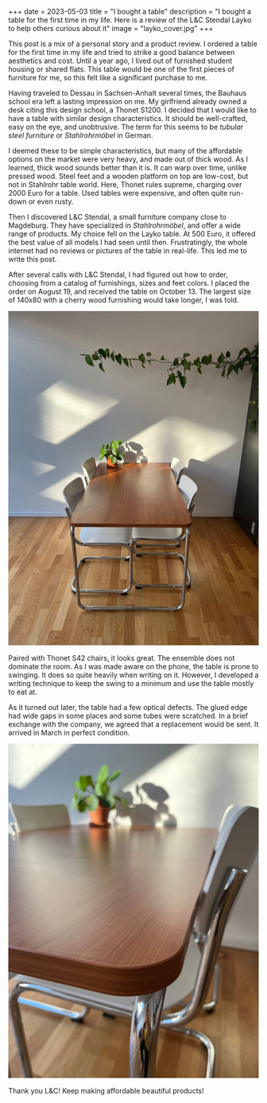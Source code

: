 +++
date = 2023-05-03
title = "I bought a table"
description = "I bought a table for the first time in my life. Here is a review of the L&C Stendal Layko to help others curious about it"
image = "layko_cover.jpg"
+++

This post is a mix of a personal story and a product review.
I ordered a table for the first time in my life and tried to strike a good balance between aesthetics and cost. Until a year ago, I lived out of furnished student housing or shared flats. This table would be one of the first pieces of furniture for me, so this felt like a significant purchase to me.

Having traveled to Dessau in Sachsen-Anhalt several times, the Bauhaus school era left a lasting impression on me. My girlfriend already owned a desk citing this design school, a Thonet S1200. I decided that I would like to have a table with similar design characteristics. It should be well-crafted, easy on the eye, and unobtrusive. The term for this seems to be *tubular steel furniture* or *Stahlrohrmöbel* in German.

I deemed these to be simple characteristics, but many of the affordable options on the market were very heavy, and made out of thick wood. As I learned, thick wood sounds better than it is. It can warp over time, unlike pressed wood. Steel feet and a wooden platform on top are low-cost, but not in Stahlrohr table world. Here, Thonet rules supreme, charging over 2000 Euro for a table. Used tables were expensive, and often quite run-down or even rusty.

Then I discovered L&C Stendal, a small furniture company close to Magdeburg. They have specialized in *Stahlrohrmöbel*, and offer a wide range of products. My choice fell on the Layko table. At 500 Euro, it offered the best value of all models I had seen until then.
Frustratingly, the whole internet had no reviews or pictures of the table in real-life.
This led me to write this post.

After several calls with L&C Stendal, I had figured out how to order, choosing from a catalog of furnishings, sizes and feet colors. I placed the order on August 19, and received the table on October 13. The largest size of 140x80 with a cherry wood furnishing would take longer, I was told.

![](layko_detail1.jpg)

Paired with Thonet S42 chairs, it looks great. The ensemble does not dominate the room. As I was made aware on the phone, the table is prone to swinging. It does so quite heavily when writing on it. However, I developed a writing technique to keep the swing to a minimum and use the table mostly to eat at.

As it turned out later, the table had a few optical defects. The glued edge had wide gaps in some places and some tubes were scratched. In a brief exchange with the company, we agreed that a replacement would be sent. It arrived in March in perfect condition.

![](layko_detail2.jpg)

Thank you L&C! Keep making affordable beautiful products!
